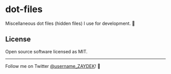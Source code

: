 # dot-files

Miscellaneous dot files (hidden files) I use for development. 🤗

## License

Open source software licensed as MIT.

---

Follow me on Twitter [@username_ZAYDEK](https://twitter.com/username_ZAYDEK)! 🖖
